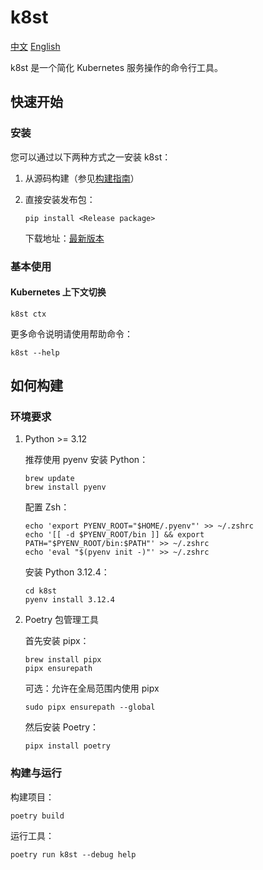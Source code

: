 # k8st

[中文](README.md)
[English](README_EN.md)

k8st 是一个简化 Kubernetes 服务操作的命令行工具。

## 快速开始

### 安装

您可以通过以下两种方式之一安装 k8st：

1. 从源码构建（参见[构建指南](#如何构建)）
2. 直接安装发布包：

   ```shell
   pip install <Release package>
   ```

   下载地址：[最新版本](https://github.com/tokyo2006/k8st/releases/tag/latest)

### 基本使用

#### Kubernetes 上下文切换

```shell
k8st ctx
```

更多命令说明请使用帮助命令：

```shell
k8st --help
```

## 如何构建

### 环境要求

1. Python >= 3.12

   推荐使用 pyenv 安装 Python：

   ```shell
   brew update
   brew install pyenv
   ```

   配置 Zsh：

   ```shell
   echo 'export PYENV_ROOT="$HOME/.pyenv"' >> ~/.zshrc
   echo '[[ -d $PYENV_ROOT/bin ]] && export PATH="$PYENV_ROOT/bin:$PATH"' >> ~/.zshrc
   echo 'eval "$(pyenv init -)"' >> ~/.zshrc
   ```

   安装 Python 3.12.4：

   ```shell
   cd k8st
   pyenv install 3.12.4
   ```

2. Poetry 包管理工具

   首先安装 pipx：

   ```shell
   brew install pipx
   pipx ensurepath
   ```

   可选：允许在全局范围内使用 pipx

   ```shell
   sudo pipx ensurepath --global
   ```

   然后安装 Poetry：

   ```shell
   pipx install poetry
   ```

### 构建与运行

构建项目：

```shell
poetry build
```

运行工具：

```shell
poetry run k8st --debug help
```
